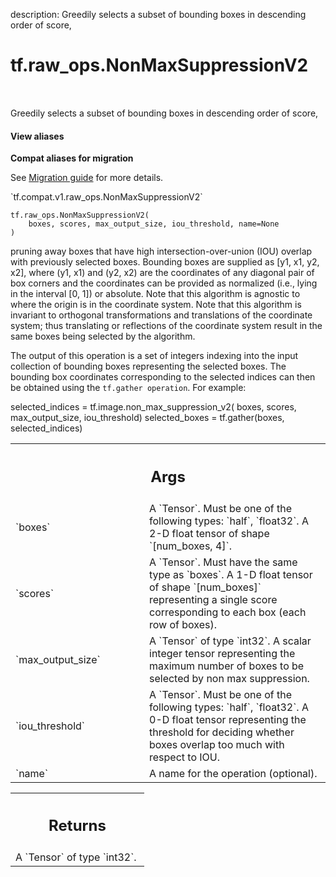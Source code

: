 description: Greedily selects a subset of bounding boxes in descending order of score,

<div itemscope itemtype="http://developers.google.com/ReferenceObject">
<meta itemprop="name" content="tf.raw_ops.NonMaxSuppressionV2" />
<meta itemprop="path" content="Stable" />
</div>

# tf.raw_ops.NonMaxSuppressionV2

<!-- Insert buttons and diff -->

<table class="tfo-notebook-buttons tfo-api nocontent" align="left">

</table>



Greedily selects a subset of bounding boxes in descending order of score,

<section class="expandable">
  <h4 class="showalways">View aliases</h4>
  <p>
<b>Compat aliases for migration</b>
<p>See
<a href="https://www.tensorflow.org/guide/migrate">Migration guide</a> for
more details.</p>
<p>`tf.compat.v1.raw_ops.NonMaxSuppressionV2`</p>
</p>
</section>

<pre class="devsite-click-to-copy prettyprint lang-py tfo-signature-link">
<code>tf.raw_ops.NonMaxSuppressionV2(
    boxes, scores, max_output_size, iou_threshold, name=None
)
</code></pre>



<!-- Placeholder for "Used in" -->

pruning away boxes that have high intersection-over-union (IOU) overlap
with previously selected boxes.  Bounding boxes are supplied as
[y1, x1, y2, x2], where (y1, x1) and (y2, x2) are the coordinates of any
diagonal pair of box corners and the coordinates can be provided as normalized
(i.e., lying in the interval [0, 1]) or absolute.  Note that this algorithm
is agnostic to where the origin is in the coordinate system.  Note that this
algorithm is invariant to orthogonal transformations and translations
of the coordinate system; thus translating or reflections of the coordinate
system result in the same boxes being selected by the algorithm.

The output of this operation is a set of integers indexing into the input
collection of bounding boxes representing the selected boxes.  The bounding
box coordinates corresponding to the selected indices can then be obtained
using the `tf.gather operation`.  For example:

  selected_indices = tf.image.non_max_suppression_v2(
      boxes, scores, max_output_size, iou_threshold)
  selected_boxes = tf.gather(boxes, selected_indices)

<!-- Tabular view -->
 <table class="responsive fixed orange">
<colgroup><col width="214px"><col></colgroup>
<tr><th colspan="2"><h2 class="add-link">Args</h2></th></tr>

<tr>
<td>
`boxes`
</td>
<td>
A `Tensor`. Must be one of the following types: `half`, `float32`.
A 2-D float tensor of shape `[num_boxes, 4]`.
</td>
</tr><tr>
<td>
`scores`
</td>
<td>
A `Tensor`. Must have the same type as `boxes`.
A 1-D float tensor of shape `[num_boxes]` representing a single
score corresponding to each box (each row of boxes).
</td>
</tr><tr>
<td>
`max_output_size`
</td>
<td>
A `Tensor` of type `int32`.
A scalar integer tensor representing the maximum number of
boxes to be selected by non max suppression.
</td>
</tr><tr>
<td>
`iou_threshold`
</td>
<td>
A `Tensor`. Must be one of the following types: `half`, `float32`.
A 0-D float tensor representing the threshold for deciding whether
boxes overlap too much with respect to IOU.
</td>
</tr><tr>
<td>
`name`
</td>
<td>
A name for the operation (optional).
</td>
</tr>
</table>



<!-- Tabular view -->
 <table class="responsive fixed orange">
<colgroup><col width="214px"><col></colgroup>
<tr><th colspan="2"><h2 class="add-link">Returns</h2></th></tr>
<tr class="alt">
<td colspan="2">
A `Tensor` of type `int32`.
</td>
</tr>

</table>

